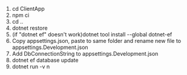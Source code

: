 1. cd ClientApp
2. npm ci
3. cd ..
4. dotnet restore
5. (if "dotnet ef" doesn't work)dotnet tool install --global dotnet-ef
6. Copy appsettings.json, paste to same folder and rename new file to appsettings.Development.json
7. Add DbConnectionString to appsettings.Development.json
8. dotnet ef database update
9. dotnet run -v n
